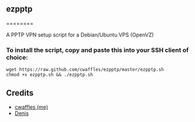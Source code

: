 ## ezpptp
========

A PPTP VPN setup script for a Debian/Ubuntu VPS (OpenVZ)

### To install the script, copy and paste this into your SSH client of choice:

	wget https://raw.github.com/cwaffles/ezpptp/master/ezpptp.sh
	chmod +x ezpptp.sh && ./ezpptp.sh

## Credits
- [cwaffles (me)](http://www.putdispenserhere.com/)
- [Denis](http://bluemodule.com/software/openvpn-install-script-for-openvz-vps/)
